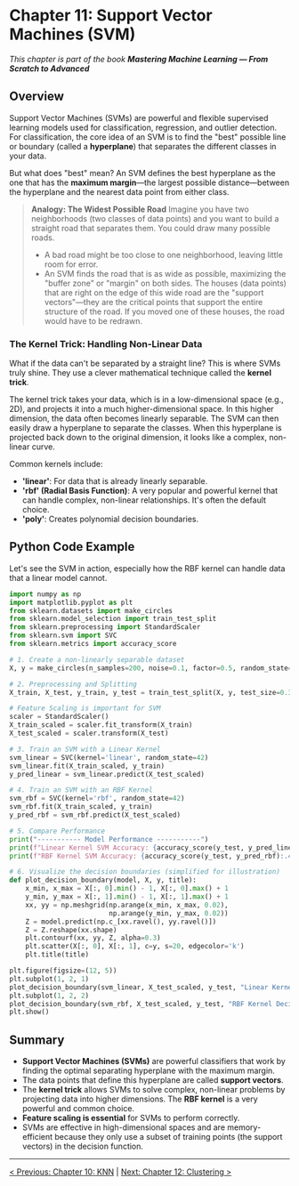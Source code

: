 # Chapter 11: Support Vector Machines (SVM)

_This chapter is part of the book **Mastering Machine Learning — From Scratch to Advanced**_

## Overview

Support Vector Machines (SVMs) are powerful and flexible supervised learning models used for classification, regression, and outlier detection. For classification, the core idea of an SVM is to find the "best" possible line or boundary (called a **hyperplane**) that separates the different classes in your data.

But what does "best" mean? An SVM defines the best hyperplane as the one that has the **maximum margin**—the largest possible distance—between the hyperplane and the nearest data point from either class.

> **Analogy: The Widest Possible Road**
> Imagine you have two neighborhoods (two classes of data points) and you want to build a straight road that separates them. You could draw many possible roads.
> - A bad road might be too close to one neighborhood, leaving little room for error.
> - An SVM finds the road that is as wide as possible, maximizing the "buffer zone" or "margin" on both sides. The houses (data points) that are right on the edge of this wide road are the "support vectors"—they are the critical points that support the entire structure of the road. If you moved one of these houses, the road would have to be redrawn.

### The Kernel Trick: Handling Non-Linear Data

What if the data can't be separated by a straight line? This is where SVMs truly shine. They use a clever mathematical technique called the **kernel trick**.

The kernel trick takes your data, which is in a low-dimensional space (e.g., 2D), and projects it into a much higher-dimensional space. In this higher dimension, the data often becomes linearly separable. The SVM can then easily draw a hyperplane to separate the classes. When this hyperplane is projected back down to the original dimension, it looks like a complex, non-linear curve.

Common kernels include:
- **'linear'**: For data that is already linearly separable.
- **'rbf' (Radial Basis Function)**: A very popular and powerful kernel that can handle complex, non-linear relationships. It's often the default choice.
- **'poly'**: Creates polynomial decision boundaries.

## Python Code Example

Let's see the SVM in action, especially how the RBF kernel can handle data that a linear model cannot.

```python
import numpy as np
import matplotlib.pyplot as plt
from sklearn.datasets import make_circles
from sklearn.model_selection import train_test_split
from sklearn.preprocessing import StandardScaler
from sklearn.svm import SVC
from sklearn.metrics import accuracy_score

# 1. Create a non-linearly separable dataset
X, y = make_circles(n_samples=200, noise=0.1, factor=0.5, random_state=42)

# 2. Preprocessing and Splitting
X_train, X_test, y_train, y_test = train_test_split(X, y, test_size=0.3, random_state=42)

# Feature Scaling is important for SVM
scaler = StandardScaler()
X_train_scaled = scaler.fit_transform(X_train)
X_test_scaled = scaler.transform(X_test)

# 3. Train an SVM with a Linear Kernel
svm_linear = SVC(kernel='linear', random_state=42)
svm_linear.fit(X_train_scaled, y_train)
y_pred_linear = svm_linear.predict(X_test_scaled)

# 4. Train an SVM with an RBF Kernel
svm_rbf = SVC(kernel='rbf', random_state=42)
svm_rbf.fit(X_train_scaled, y_train)
y_pred_rbf = svm_rbf.predict(X_test_scaled)

# 5. Compare Performance
print("----------- Model Performance -----------")
print(f"Linear Kernel SVM Accuracy: {accuracy_score(y_test, y_pred_linear):.4f}")
print(f"RBF Kernel SVM Accuracy: {accuracy_score(y_test, y_pred_rbf):.4f}")

# 6. Visualize the decision boundaries (simplified for illustration)
def plot_decision_boundary(model, X, y, title):
    x_min, x_max = X[:, 0].min() - 1, X[:, 0].max() + 1
    y_min, y_max = X[:, 1].min() - 1, X[:, 1].max() + 1
    xx, yy = np.meshgrid(np.arange(x_min, x_max, 0.02),
                         np.arange(y_min, y_max, 0.02))
    Z = model.predict(np.c_[xx.ravel(), yy.ravel()])
    Z = Z.reshape(xx.shape)
    plt.contourf(xx, yy, Z, alpha=0.3)
    plt.scatter(X[:, 0], X[:, 1], c=y, s=20, edgecolor='k')
    plt.title(title)

plt.figure(figsize=(12, 5))
plt.subplot(1, 2, 1)
plot_decision_boundary(svm_linear, X_test_scaled, y_test, "Linear Kernel Decision Boundary")
plt.subplot(1, 2, 2)
plot_decision_boundary(svm_rbf, X_test_scaled, y_test, "RBF Kernel Decision Boundary")
plt.show()
```

## Summary

- **Support Vector Machines (SVMs)** are powerful classifiers that work by finding the optimal separating hyperplane with the maximum margin.
- The data points that define this hyperplane are called **support vectors**.
- The **kernel trick** allows SVMs to solve complex, non-linear problems by projecting data into higher dimensions. The **RBF kernel** is a very powerful and common choice.
- **Feature scaling is essential** for SVMs to perform correctly.
- SVMs are effective in high-dimensional spaces and are memory-efficient because they only use a subset of training points (the support vectors) in the decision function.

---

[< Previous: Chapter 10: KNN](./chapter-10-knn.md) | [Next: Chapter 12: Clustering >](./chapter-12-clustering.md)